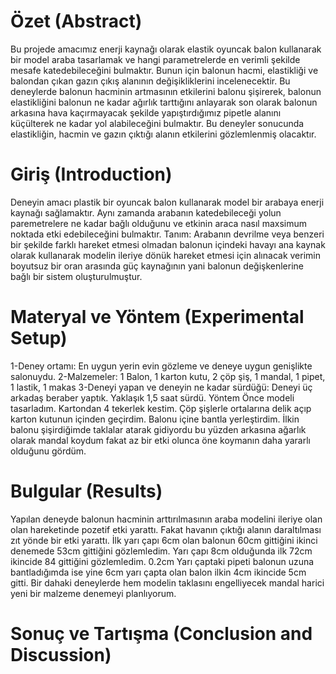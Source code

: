 # Özet (Abstract)
 Bu projede amacımız enerji kaynağı olarak elastik oyuncak balon kullanarak bir model araba tasarlamak ve hangi parametrelerde en verimli şekilde mesafe katedebileceğini bulmaktır. Bunun için balonun hacmi, elastikliği ve balondan çıkan gazın çıkış alanının değişikliklerini incelenecektir. Bu deneylerde balonun hacminin artmasının etkilerini balonu şişirerek, balonun elastikliğini balonun ne kadar ağırlık tarttığını anlayarak  son olarak balonun arkasına hava kaçırmayacak şekilde yapıştırdığımız pipetle alanını küçülterek ne kadar yol alabileceğini bulmaktır. Bu deneyler sonucunda elastikliğin, hacmin ve gazın çıktığı alanın etkilerini gözlemlenmiş olacaktır.     
# Giriş (Introduction)
  Deneyin amacı plastik bir oyuncak balon kullanarak model bir arabaya enerji kaynağı sağlamaktır. Aynı zamanda arabanın katedebileceği yolun paremetrelere ne kadar bağlı olduğunu ve etkinin araca nasıl maxsimum noktada etki edebileceğini bulmaktır. 
 Tanım: Arabanın devrilme veya benzeri bir şekilde farklı hareket etmesi olmadan balonun içindeki havayı ana kaynak olarak kullanarak modelin ileriye dönük hareket etmesi için alınacak verimin boyutsuz bir oran arasında güç kaynağının yani balonun değişkenlerine bağlı bir sistem oluşturulmuştur.
 
# Materyal ve Yöntem (Experimental Setup)

1-Deney ortamı: En uygun yerin evin gözleme ve deneye uygun genişlikte salonuydu.
2-Malzemeler: 1 Balon, 1 karton kutu, 2 çöp şiş, 1 mandal, 1 pipet, 1 lastik, 1 makas
3-Deneyi yapan ve deneyin ne kadar sürdüğü: Deneyi üç arkadaş beraber yaptık. Yaklaşık 1,5 saat sürdü.
Yöntem
Önce modeli tasarladım. Kartondan 4 tekerlek kestim. Çöp şişlerle ortalarına delik açıp karton kutunun içinden geçirdim. Balonu içine bantla yerleştirdim. İlkin balonu şişirdiğimde taklalar atarak gidiyordu bu yüzden arkasına ağarlık olarak mandal koydum fakat az bir etki olunca öne koymanın daha yararlı olduğunu gördüm. 

# Bulgular (Results)
Yapılan deneyde balonun hacminin arttırılmasının araba modelini ileriye olan olan hareketinde pozetif etki yarattı. Fakat havanın çıktığı alanın daraltılması zıt yönde bir etki yarattı. İlk yarı çapı 6cm olan balonun 60cm gittiğini ikinci denemede 53cm gittiğini gözlemledim. Yarı çapı 8cm olduğunda ilk 72cm ikincide 84 gittiğini gözlemledim. 0.2cm Yarı çaptaki pipeti balonun uzuna bantladığımda ise yine 6cm yarı çapta olan balon ilkin 4cm ikincide 5cm gitti. 
 Bir dahaki deneylerde hem modelin taklasını engelliyecek mandal harici yeni bir malzeme denemeyi planlıyorum.

# Sonuç ve Tartışma (Conclusion and Discussion) 
 


